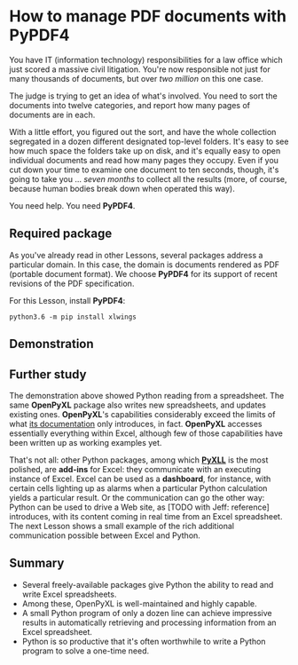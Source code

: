 # How to manage PDF documents with PyPDF4

You have IT (information technology) responsibilities for a law office which just scored a massive civil litigation.  You're now responsible not just for many thousands of documents, but over _two million_ on this one case.

The judge is trying to get an idea of what's involved.  You need to sort the documents into twelve categories, and report how many pages of documents are in each.

With a little effort, you figured out the sort, and have the whole collection segregated in a dozen different designated top-level folders.  It's easy to see how much space the folders take up on disk, and it's equally easy to open individual documents and read how many pages they occupy.  Even if you cut down your time to examine one document to ten seconds, though, it's going to take you ... _seven months_ to collect all the results (more, of course, because human bodies break down when operated this way).

You need help.  You need **PyPDF4**.


## Required package

As you've already read in other Lessons, several packages address a particular domain.  In this case, the domain is documents rendered as PDF (portable document format).  We choose **PyPDF4** for its support of recent revisions of the PDF specification.

For this Lesson, install **PyPDF4**:

    python3.6 -m pip install xlwings


## Demonstration

## Further study

The demonstration above showed Python reading from a spreadsheet.  The same **OpenPyXL** package also writes new spreadsheets, and updates existing ones.  **OpenPyXL**'s capabilities considerably exceed the limits of what [its documentation](https://openpyxl.readthedocs.io/en/stable/) only introduces, in fact.  **OpenPyXL** accesses essentially everything within Excel, although few of those capabilities have been written up as working examples yet.

That's not all:  other Python packages, among which [**PyXLL**](https://www.pyxll.com/) is the most polished, are **add-ins** for Excel:  they communicate with an executing instance of Excel.  Excel can be used as a **dashboard**, for instance, with certain cells lighting up as alarms when a particular Python calculation yields a particular result.  Or the communication can go the other way:  Python can be used to drive a Web site, as [TODO with Jeff:  reference] introduces, with its content coming in real time from an Excel spreadsheet.  The next Lesson shows a small example of the rich additional communication possible between Excel and Python.


## Summary

* Several freely-available packages give Python the ability to read and write Excel spreadsheets.
* Among these, OpenPyXL is well-maintained and highly capable.
* A small Python program of only a dozen line can achieve impressive results in automatically retrieving and processing information from an Excel spreadsheet.
* Python is so productive that it's often worthwhile to write a Python program to solve a one-time need.
